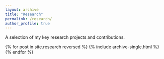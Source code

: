 ```yaml
---
layout: archive
title: "Research"
permalink: /research/
author_profile: true
---
```


A selection of my key research projects and contributions.

{% for post in site.research reversed %}
  {% include archive-single.html %}
{% endfor %}
